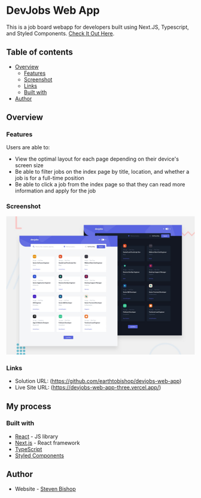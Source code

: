 # DevJobs Web App

This is a job board webapp for developers built using Next.JS, Typescript, and Styled Components. [Check It Out Here](https://devjobs-web-app-three.vercel.app/).

## Table of contents

- [Overview](#overview)
  - [Features](#features)
  - [Screenshot](#screenshot)
  - [Links](#links)
  - [Built with](#built-with)
- [Author](#author)

## Overview

### Features

Users are able to:

- View the optimal layout for each page depending on their device's screen size
- Be able to filter jobs on the index page by title, location, and whether a job is for a full-time position
- Be able to click a job from the index page so that they can read more information and apply for the job

### Screenshot

![](./screenshots/preview.jpg)

### Links

- Solution URL: (https://github.com/earthtobishop/devjobs-web-app)
- Live Site URL: (https://devjobs-web-app-three.vercel.app/)

## My process

### Built with

- [React](https://reactjs.org/) - JS library
- [Next.js](https://nextjs.org/) - React framework
- [TypeScript](https://www.typescriptlang.org/)
- [Styled Components](https://styled-components.com/)

## Author

- Website - [Steven Bishop](https://www.earthtobishop.com)
